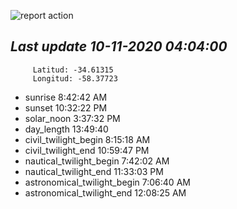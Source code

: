 ![report action](https://github.com/matiasz8/actions-for-reports/workflows/report%20action/badge.svg?branch=develop) 


## *****Last update 10-11-2020 04:04:00*****



		 Latitud: -34.61315
		 Longitud: -58.37723

 - sunrise 	 8:42:42 AM
 - sunset 	 10:32:22 PM
 - solar_noon 	 3:37:32 PM
 - day_length 	 13:49:40
 - civil_twilight_begin 	 8:15:18 AM
 - civil_twilight_end 	 10:59:47 PM
 - nautical_twilight_begin 	 7:42:02 AM
 - nautical_twilight_end 	 11:33:03 PM
 - astronomical_twilight_begin 	 7:06:40 AM
 - astronomical_twilight_end 	 12:08:25 AM
